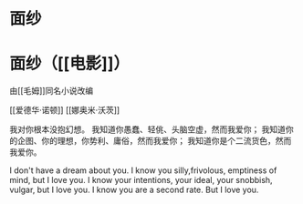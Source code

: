 # 面纱



# 面纱（[[电影]]）

由[[毛姆]]同名小说改编

[[爱德华·诺顿]]
[[娜奥米·沃茨]]

我对你根本没抱幻想。
我知道你愚蠢、轻佻、头脑空虚，然而我爱你；
我知道你的企图、你的理想，你势利、庸俗，然而我爱你；
我知道你是个二流货色，然而我爱你。

I don't have a dream about you.
I know you silly,frivolous, emptiness of mind, but I love you.
I know your intentions, your ideal, your snobbish, vulgar, but I love you.
I know you are a second rate. But I love you.


